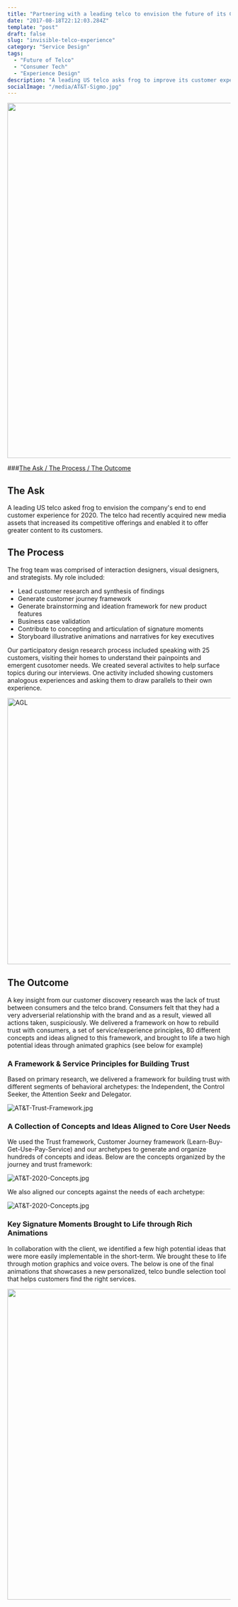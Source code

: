 ```yaml
---
title: "Partnering with a leading telco to envision the future of its CX"
date: "2017-08-18T22:12:03.284Z"
template: "post"
draft: false
slug: "invisible-telco-experience"
category: "Service Design"
tags:
  - "Future of Telco"
  - "Consumer Tech"
  - "Experience Design"
description: "A leading US telco asks frog to improve its customer experience for 2020."
socialImage: "/media/AT&T-Sigmo.jpg"
---
```


<img src="/media/AT&T-Sigmo.jpg" width="800" />

###[The Ask / ](#the-ask) [The Process / ](#the-process) [The Outcome](#the-outcome)

## The Ask

A leading US telco asked frog to envision the company's end to end customer experience for 2020. The telco had recently acquired new media assets that increased its competitive offerings and enabled it to offer greater content to its customers. 

## The Process

The frog team was comprised of interaction designers, visual designers, and strategists. My role included: 
- Lead customer research and synthesis of findings
- Generate customer journey framework 
- Generate brainstorming and ideation framework for new product features
- Business case validation
- Contribute to concepting and articulation of signature moments
- Storyboard illustrative animations and narratives for key executives

Our participatory design research process included speaking with 25 customers, visiting their homes to understand their painpoints and emergent cusotomer needs. We created several activites to help surface topics during our interviews. One activity included showing customers analogous experiences and asking them to draw parallels to their own experience.

<img src="/media/AT&T-Research.jpg" alt="AGL" width="600"/>

## The Outcome

A key insight from our customer discovery research was the lack of trust between consumers and the telco brand. Consumers felt that they had a very adverserial relationship with the brand and as a result, viewed all actions taken, suspiciously. We delivered a framework on how to rebuild trust with consumers, a set of service/experience principles,  80 different concepts and ideas aligned to this framework, and brought to life a two high potential ideas through animated graphics (see below for example)

### A Framework & Service Principles for Building Trust

Based on primary research, we delivered a framework for building trust with different segments of behavioral archetypes: the Independent, the Control Seeker, the Attention Seekr and Delegator. 

![AT&T-Trust-Framework.jpg](/media/AT&T-Trust-Framework.jpg)

### A Collection of Concepts and Ideas Aligned to Core User Needs

We used the Trust framework, Customer Journey framework (Learn-Buy-Get-Use-Pay-Service) and our archetypes to generate and organize hundreds of concepts and ideas. Below are the concepts organized by the journey and trust framework:

![AT&T-2020-Concepts.jpg](/media/AT&T-2020-Concepts.jpg)

We also aligned our concepts against the needs of each archetype:

![AT&T-2020-Concepts.jpg](/media/AT&T-Archetype.jpg)

### Key Signature Moments Brought to Life through Rich Animations

In collaboration with the client, we identified a few high potential ideas that were more easily implementable in the short-term. We brought these to life through motion graphics and voice overs. The below is one of the final animations that showcases a new personalized, telco bundle selection tool that helps customers find the right services.

<img src="/media/AT&T-Animation.gif" width="700" />


